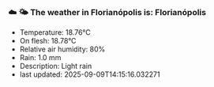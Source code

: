 ### ☁️ 🌤️  The weather in Florianópolis is: Florianópolis

- Temperature: 18.76°C
- On flesh: 18.78°C
- Relative air humidity: 80%
- Rain: 1.0 mm
- Description: Light rain
- last updated: 2025-09-09T14:15:16.032271
